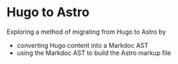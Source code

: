 # Hugo to Astro

Exploring a method of migrating from Hugo to Astro by

- converting Hugo content into a Markdoc AST
- using the Markdoc AST to build the Astro markup file
